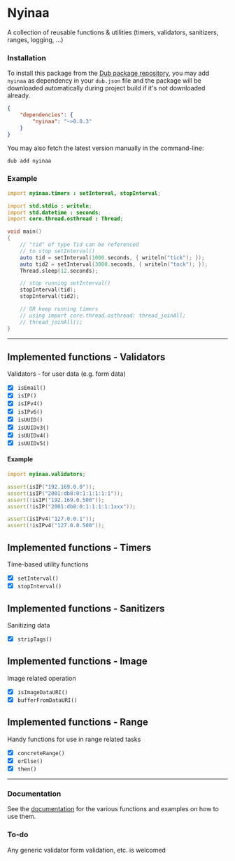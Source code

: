 # Nyinaa

A collection of reusable functions & utilities (timers, validators, sanitizers,
ranges, logging, ...)

### Installation

To install this package from the
[Dub package repository](https://code.dlang.org), you may add `nyinaa` as
dependency in your `dub.json` file and the package will be downloaded
automatically during project build if it's not downloaded already.

```json
{
    "dependencies": {
        "nyinaa": "~>0.0.3"
    }
}
```

You may also fetch the latest version manually in the command-line:

```sh
dub add nyinaa
```

### Example

```d
import nyinaa.timers : setInterval, stopInterval;

import std.stdio : writeln;
import std.datetime : seconds;
import core.thread.osthread : Thread;

void main()
{
	// "tid" of type Tid can be referenced
	// to stop setInterval()
	auto tid = setInterval(1000.seconds, { writeln("tick"); });
	auto tid2 = setInterval(3000.seconds, { writeln("tock"); });
	Thread.sleep(12.seconds);

	// stop running setInterval()
	stopInterval(tid);
	stopInterval(tid2);

	// OR keep running timers
	// using import core.thread.osthread: thread_joinAll;
    // thread_joinAll();
}
```

---

## Implemented functions - Validators

Validators - for user data (e.g. form data)

-   [x] `isEmail()`
-   [x] `isIP()`
-   [x] `isIPv4()`
-   [x] `isIPv6()`
-   [x] `isUUID()`
-   [x] `isUUIDv3()`
-   [x] `isUUIDv4()`
-   [x] `isUUIDv5()`

#### Example

```d
import nyinaa.validators;

assert(isIP("192.169.0.0"));
assert(isIP("2001:db8:0:1:1:1:1:1"));
assert(!isIP("192.169.0.500"));
assert(!isIP("2001:db8:0:1:1:1:1:1xxx"));

assert(isIPv4("127.0.0.1"));
assert(!isIPv4("127.0.0.500"));
```

## Implemented functions - Timers

Time-based utility functions

-   [x] `setInterval()`
-   [x] `stopInterval()`

## Implemented functions - Sanitizers

Sanitizing data

-   [x] `stripTags()`

## Implemented functions - Image

Image related operation

-   [x] `isImageDataURI()`
-   [x] `bufferFromDataURI()`

## Implemented functions - Range

Handy functions for use in range related tasks

-   [x] `concreteRange()`
-   [x] `orElse()`
-   [x] `then()`

---

### Documentation

See the [documentation](https://nyinaa.dpldocs.info/nyinaa.html) for the various
functions and examples on how to use them.

### To-do

Any generic validator form validation, etc. is welcomed
